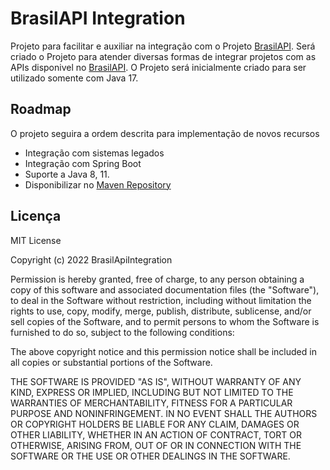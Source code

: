 # BrasilAPI Integration

Projeto para facilitar e auxiliar na integração com o Projeto [BrasilAPI]('https://github.com/BrasilAPI/BrasilAPI').
Será criado o Projeto para atender diversas formas de integrar projetos com as APIs disponivel no [BrasilAPI]('https://github.com/BrasilAPI/BrasilAPI').
O Projeto será inicialmente criado para ser utilizado somente com Java 17.

## Roadmap

O projeto seguira a ordem descrita para implementação de novos recursos

- Integração com sistemas legados
- Integração com Spring Boot
- Suporte a Java 8, 11.
- Disponibilizar no [Maven Repository]('https://mvnrepository.com/')


## Licença

MIT License

Copyright (c) 2022 BrasilApiIntegration

Permission is hereby granted, free of charge, to any person obtaining a copy
of this software and associated documentation files (the "Software"), to deal
in the Software without restriction, including without limitation the rights
to use, copy, modify, merge, publish, distribute, sublicense, and/or sell
copies of the Software, and to permit persons to whom the Software is
furnished to do so, subject to the following conditions:

The above copyright notice and this permission notice shall be included in all
copies or substantial portions of the Software.

THE SOFTWARE IS PROVIDED "AS IS", WITHOUT WARRANTY OF ANY KIND, EXPRESS OR
IMPLIED, INCLUDING BUT NOT LIMITED TO THE WARRANTIES OF MERCHANTABILITY,
FITNESS FOR A PARTICULAR PURPOSE AND NONINFRINGEMENT. IN NO EVENT SHALL THE
AUTHORS OR COPYRIGHT HOLDERS BE LIABLE FOR ANY CLAIM, DAMAGES OR OTHER
LIABILITY, WHETHER IN AN ACTION OF CONTRACT, TORT OR OTHERWISE, ARISING FROM,
OUT OF OR IN CONNECTION WITH THE SOFTWARE OR THE USE OR OTHER DEALINGS IN THE
SOFTWARE.

